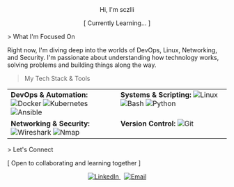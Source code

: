 <div align="center">
Hi, I'm sczlli

[ Currently Learning... ]

</div>
> What I'm Focused On

Right now, I'm diving deep into the worlds of DevOps, Linux, Networking, and Security. I'm passionate about understanding how technology works, solving problems and building things along the way.
> My Tech Stack & Tools

<table>
<tr>
<td valign="top" width="50%">
<strong>DevOps & Automation:</strong>



<img src="https://www.google.com/search?q=https://img.shields.io/badge/Docker-2496ED%3Fstyle%3Dfor-the-badge%26logo%3Ddocker%26logoColor%3Dwhite" alt="Docker"/>
<img src="https://www.google.com/search?q=https://img.shields.io/badge/Kubernetes-326CE5%3Fstyle%3Dfor-the-badge%26logo%3Dkubernetes%26logoColor%3Dwhite" alt="Kubernetes"/>
<img src="https://www.google.com/search?q=https://img.shields.io/badge/Ansible-EE0000%3Fstyle%3Dfor-the-badge%26logo%3Dansible%26logoColor%3Dwhite" alt="Ansible"/>
</td>
<td valign="top" width="50%">
<strong>Systems & Scripting:</strong>



<img src="https://img.shields.io/badge/Linux-FCC624?style=for-the-badge&logo=linux&logoColor=black" alt="Linux"/>
<img src="https://www.google.com/search?q=https://img.shields.io/badge/Bash-4EAA25%3Fstyle%3Dfor-the-badge%26logo%3DGNU%2520Bash%26logoColor%3Dwhite" alt="Bash"/>
<img src="https://www.google.com/search?q=https://img.shields.io/badge/Python-3776AB%3Fstyle%3Dfor-the-badge%26logo%3Dpython%26logoColor%3Dwhite" alt="Python"/>
</td>
</tr>
<tr>
<td valign="top" width="50%">
<strong>Networking & Security:</strong>



<img src="https://www.google.com/search?q=https://img.shields.io/badge/Wireshark-1679A7%3Fstyle%3Dfor-the-badge%26logo%3Dwireshark%26logoColor%3Dwhite" alt="Wireshark"/>
<img src="https://www.google.com/search?q=https://img.shields.io/badge/Nmap-76428A%3Fstyle%3Dfor-the-badge%26logo%3Dnmap%26logoColor%3Dwhite" alt="Nmap"/>
</td>
<td valign="top" width="50%">
<strong>Version Control:</strong>



<img src="https://www.google.com/search?q=https://img.shields.io/badge/Git-F05032%3Fstyle%3Dfor-the-badge%26logo%3Dgit%26logoColor%3Dwhite" alt="Git"/>
</td>
</tr>
</table>
> Let's Connect

[ Open to collaborating and learning together ]

<p align="center"> <a href="https://www.google.com/search?q=https://www.linkedin.com/in/alessandro-scalzulli-abb99a15a/"> <img src="https://www.google.com/search?q=https://img.shields.io/badge/LinkedIn-0077B5%3Fstyle%3Dfor-the-badge%26logo%3Dlinkedin%26logoColor%3Dwhite" alt="LinkedIn"/> </a> &nbsp; <a href="mailto:alessandro.scalzulli809@gmail.com"> <img src="https://www.google.com/search?q=https://img.shields.io/badge/Contact_Me-D14836%3Fstyle%3Dfor-the-badge%26logo%3Dgmail%26logoColor%3Dwhite" alt="Email"/> </a> </p>

